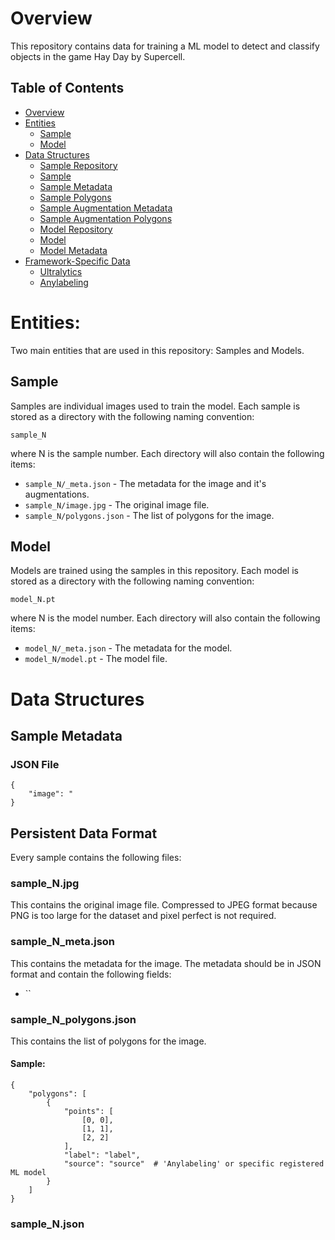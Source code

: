 # Overview

This repository contains data for training a ML model to detect and classify objects in the game Hay Day by Supercell.

## Table of Contents

- [Overview](#overview)
- [Entities](#entities)
  - [Sample](#sample)
  - [Model](#model)
- [Data Structures](#data-structures)
  - [Sample Repository](#sample-repository)
  - [Sample](#sample)
  - [Sample Metadata](#sample-metadata)
  - [Sample Polygons](#sample-polygons)
  - [Sample Augmentation Metadata](#sample-augmentation-metadata)
  - [Sample Augmentation Polygons](#sample-augmentation-polygon)
  - [Model Repository](#model-repository)
  - [Model](#model-metadata)
  - [Model Metadata](#model-metadata)
- [Framework-Specific Data](#framework-specific-data)
  - [Ultralytics](#ultralytics)
  - [Anylabeling](#anylabeling)

# Entities:

Two main entities that are used in this repository: Samples and Models.

## Sample

Samples are individual images used to train the model.
Each sample is stored as a directory with the following naming convention:

`sample_N`

where N is the sample number. Each directory will also contain the following items:

- `sample_N/_meta.json` - The metadata for the image and it's augmentations.
- `sample_N/image.jpg` - The original image file.
- `sample_N/polygons.json` - The list of polygons for the image.

## Model

Models are trained using the samples in this repository.
Each model is stored as a directory with the following naming convention:

`model_N.pt`

where N is the model number. Each directory will also contain the following items:

- `model_N/_meta.json` - The metadata for the model.
- `model_N/model.pt` - The model file.

# Data Structures

## Sample Metadata

### JSON File

```
{
    "image": "
}
```

## Persistent Data Format

Every sample contains the following files:

### sample_N.jpg

This contains the original image file.
Compressed to JPEG format because PNG is too large for the dataset and pixel perfect is not required.

### sample_N_meta.json

This contains the metadata for the image.
The metadata should be in JSON format and contain the following fields:

- ``

### sample_N_polygons.json

This contains the list of polygons for the image.

#### Sample:

```
{
    "polygons": [
        {
            "points": [
                [0, 0],
                [1, 1],
                [2, 2]
            ],
            "label": "label",
            "source": "source"  # 'Anylabeling' or specific registered ML model
        }
    ]
}
```

### sample_N.json

